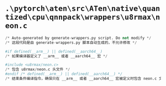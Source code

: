 # `.\pytorch\aten\src\ATen\native\quantized\cpu\qnnpack\wrappers\u8rmax\neon.c`

```py
/* Auto-generated by generate-wrappers.py script. Do not modify */
/* 这段代码是由 generate-wrappers.py 脚本自动生成的，不允许修改 */

#if defined(__arm__) || defined(__aarch64__)
/* 如果编译器定义了 __arm__ 或者 __aarch64__ 宏 */

#include <u8rmax/neon.c>
/* 包含 u8rmax/neon.c 头文件 */
#endif /* defined(__arm__) || defined(__aarch64__) */
/* 结束条件编译指令，确保只在 __arm__ 或者 __aarch64__ 宏被定义时包含 neon.c 文件 */
```